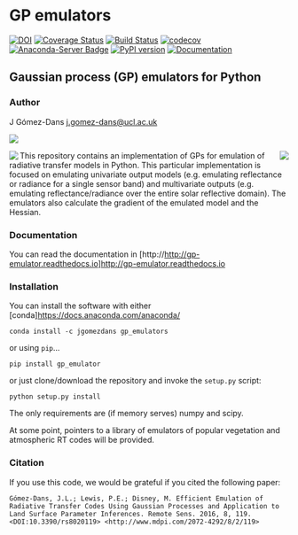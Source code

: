 # GP emulators

[![DOI](https://zenodo.org/badge/DOI/10.5281/zenodo.45259.svg)](https://doi.org/10.5281/zenodo.45259)
[![Coverage Status](https://coveralls.io/repos/github/jgomezdans/gp_emulator/badge.svg?branch=tests)](https://coveralls.io/github/jgomezdans/gp_emulator?branch=tests)
[![Build Status](https://travis-ci.org/jgomezdans/gp_emulator.svg?branch=master)](https://travis-ci.org/jgomezdans/gp_emulator)
[![codecov](https://codecov.io/gh/jgomezdans/gp_emulator/branch/master/graph/badge.svg?longCache=true&style=flat)](https://codecov.io/gh/jgomezdans/gp_emulator)
[![Anaconda-Server Badge](https://anaconda.org/jgomezdans/gp_emulator/badges/version.svg)](https://anaconda.org/jgomezdans/gp_emulator)
[![PyPI version](https://badge.fury.io/py/gp_emulator.svg)](https://badge.fury.io/py/gp_emulator)
[![Documentation](https://readthedocs.org/projects/gp-emulator/badge/?version=latest)](https://gp-emulator.readthedocs.io/en/latest/?badge=latest)

## Gaussian process (GP) emulators for Python

### Author  
J Gómez-Dans <j.gomez-dans@ucl.ac.uk>
<p><img src="http://www.multiply-h2020.eu/wp-content/uploads/2018/08/multiply_banner_2018_klein.jpg" align="center" \></p>
<p><img src="https://www.nceo.ac.uk/wp-content/themes/nceo/assets/images/logos/img_logo_purple.svg" align="left" />

<img src="http://www.esa.int/esalogo/images/logotype/img_colorlogo_darkblue.gif" scale="20%" align="right" />
</p>




This repository contains an implementation of GPs for emulation of radiative transfer models in Python. This particular implementation is focused on emulating univariate output models (e.g. emulating reflectance or radiance for a single sensor band) and multivariate outputs (e.g. emulating reflectance/radiance over the entire solar reflective domain). The emulators also calculate the gradient of the emulated model and the Hessian.

### Documentation

You can read the documentation in [http://http://gp-emulator.readthedocs.io]<http://gp-emulator.readthedocs.io>

### Installation


You can install the software with either [conda]<https://docs.anaconda.com/anaconda/>

    conda install -c jgomezdans gp_emulators

or using `pip`...

    pip install gp_emulator

or just clone/download the repository and invoke the `setup.py` script:

    python setup.py install

The only requirements are (if memory serves) numpy and scipy. 

At some point, pointers to a library of emulators of popular vegetation and atmospheric RT codes will be provided.

### Citation


If you use this code, we would be grateful if you cited the following paper:

    Gómez-Dans, J.L.; Lewis, P.E.; Disney, M. Efficient Emulation of Radiative Transfer Codes Using Gaussian Processes and Application to Land Surface Parameter Inferences. Remote Sens. 2016, 8, 119. <DOI:10.3390/rs8020119> <http://www.mdpi.com/2072-4292/8/2/119>

